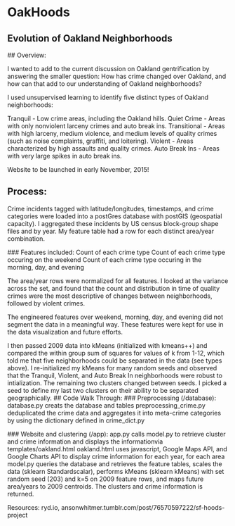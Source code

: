 # OakHoods
## Evolution of Oakland Neighborhoods
<p>
## Overview:
<p>
I wanted to add to the current discussion on Oakland gentrification by answering the smaller question: How has crime changed over Oakland, and how can that add to our understanding of Oakland neighborhoods?
<p>
I used unsupervised learning to identify five distinct types of Oakland neighborhoods:
<p>
Tranquil - Low crime areas, including the Oakland hills.  
Quiet Crime - Areas with only nonviolent larceny crimes and auto break ins.  
Transitional - Areas with high larceny, medium violence, and medium levels of quality crimes (such as noise complaints, graffiti, and loitering).  
Violent - Areas characterized by high assaults and quality crimes.  
Auto Break Ins - Areas with very large spikes in auto break ins.  
<p>
Website to be launched in early November, 2015!

## Process:
Crime incidents tagged with latitude/longitudes, timestamps, and crime categories were loaded into a postGres database with postGIS (geospatial capacity). I aggregated these incidents by US census block-group shape files and by year. My feature table had a row for each distinct area/year combination.
<p>
### Features included:  
Count of each crime type  
Count of each crime type occuring on the weekend  
Count of each crime type occuring in the morning, day, and evening  
<p>
The area/year rows were normalized for all features. I looked at the variance across the set, and found that the count and distribution in time of quality crimes were the most descriptive of changes between neighborhoods, followed by violent crimes.
<p>
The engineered features over weekend, morning, day, and evening did not segment the data in a meaningful way. These features were kept for use in the data visualization and future efforts.
<p>
I then passed 2009 data into kMeans (initialized with kmeans++) and compared the within group sum of squares for values of k from 1-12, which told me that five neighborhoods could be separated in the data (see types above). I re-initialized my kMeans for many random seeds and observed that the Tranquil, Violent, and Auto Break In neighborhoods were robust to intialization. The remaining two clusters changed between seeds. I picked a seed to define my last two clusters on their ability to be separated geographically.  
## Code Walk Through:
### Preprocessing (/database):  
database.py creats the database and tables  
preprocessing_crime.py deduplicated the crime data and aggregates it into meta-crime categories by using the dictionary defined in crime_dict.py
<p>
### Website and clustering (/app):  
app.py calls model.py to retrieve cluster and crime information and displays the informationvia templates/oakland.html  
oakland.html uses javascript, Google Maps API, and Google Charts API to display crime information for each year, for each area
model.py queries the database and retrieves the feature tables, scales the data (sklearn Standardscalar), performs kMeans (sklearn kMeans) with set random seed (203) and k=5 on 2009 feature rows, and maps future area/years to 2009 centroids.  The clusters and crime information is returned.
<p>
<p>
Resources: ryd.io, ansonwhitmer.tumblr.com/post/76570597222/sf-hoods-project
